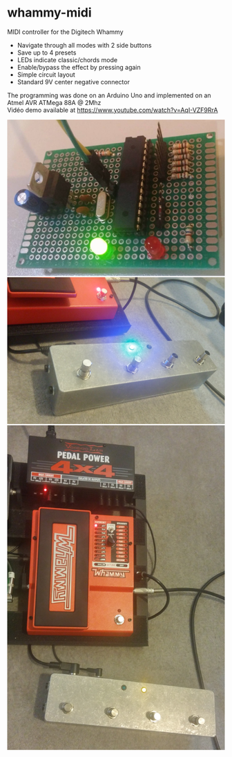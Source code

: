 # whammy-midi
MIDI controller for the Digitech Whammy

- Navigate through all modes with 2 side buttons
- Save up to 4 presets
- LEDs indicate classic/chords mode
- Enable/bypass the effect by pressing again
- Simple circuit layout
- Standard 9V center negative connector

The programming was done on an Arduino Uno and implemented on an Atmel AVR ATMega 88A @ 2Mhz<br/>
Vidéo demo available at https://www.youtube.com/watch?v=AqI-VZF9RrA<br/>

![The circuit used for testing](img/pcb-1.jpg)
![The finished product](img/finished-1.jpg)
![The finished product](img/finished-2.jpg)
